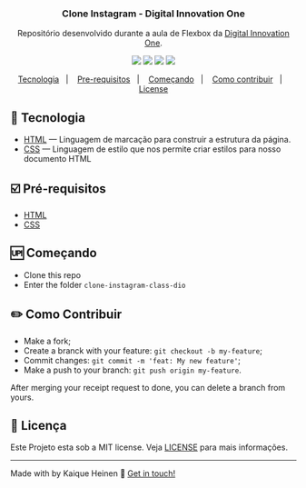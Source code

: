 <h3 align="center">
	Clone Instagram - Digital Innovation One
</h3>
<p align="center">
Repositório desenvolvido durante a aula de Flexbox da <a href="https://digitalinnovation.one/">Digital Innovation One</a>.
</p>

<p align="center">
  <img src="https://img.shields.io/github/repo-size/kaiquegh/instagram-clone-dio/main/src?style=plastic">
  <img src="https://img.shields.io/badge/made%20by-kaiquegh-green?style=plastic">
  <img src="https://img.shields.io/github/last-commit/kaiquegh/instagram-clone-dio?style=plastic">
  <img src="https://img.shields.io/github/license/kaiquegh/instagram-clone-dio?style=plastic">
</p>

<p align="center">
<a href="#rocket-technology">Tecnologia</a>&nbsp;&nbsp;&nbsp;|&nbsp;&nbsp;&nbsp;
  <a href="#ballot_box_with_check-prerequisites">Pre-requisitos</a>&nbsp;&nbsp;&nbsp;|&nbsp;&nbsp;&nbsp;
    <a href="#up-getting-started">Começando</a>&nbsp;&nbsp;&nbsp;|&nbsp;&nbsp;&nbsp;
    <a href="#pencil2-how-to-contribute">Como contribuir</a>&nbsp;&nbsp;&nbsp;|&nbsp;&nbsp;&nbsp;
  <a href="#memo-license">License</a>
</p>

## [](#technology):rocket: Tecnologia
-  <a href="https://www.w3schools.com/html/">HTML</a> — Linguagem de marcação para construir a estrutura da página.
-  <a href="https://www.w3schools.com/css/">CSS</a> — Linguagem de estilo que nos permite criar estilos para nosso documento HTML


## [](#prerequisites):ballot_box_with_check: Pré-requisitos
-   [HTML](https://nodejs.org/en/)
-   [CSS](https://www.npmjs.com/) 


## [](#getting-started):up: Começando

-   Clone this repo
-  Enter the folder `clone-instagram-class-dio`


## [](#how-to-contribute):pencil2: Como Contribuir

-   Make a fork;
-   Create a branck with your feature:  `git checkout -b my-feature`;
-   Commit changes:  `git commit -m 'feat: My new feature'`;
-   Make a push to your branch:  `git push origin my-feature`.

After merging your receipt request to done, you can delete a branch from yours.


## [](#license):memo: Licença
Este Projeto esta sob a MIT license. Veja [LICENSE](https://github.com/robertosousa1/clone-instagram-class-dio/blob/master/LICENSE) para mais informações.

----------

Made with by Kaique Heinen 👋  [Get in touch!](https://www.linkedin.com/in/kaique-heinen/)
